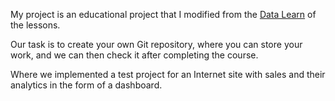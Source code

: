 My project is an educational project that I modified from the [Data Learn](https://github.com/Data-Learn/data-engineering) of the lessons.

Our task is to create your own Git repository, where you can store your work, and we can then check it after completing the course.

Where we implemented a test project for an Internet site with sales and their analytics in the form of a dashboard.
